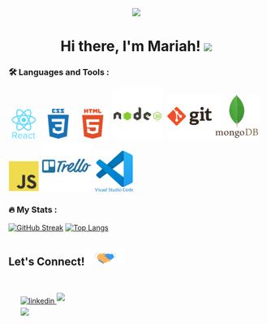 <div align="center">
<p> 
 <img src="https://media.giphy.com/media/L1R1tvI9svkIWwpVYr/giphy.gif" width = 250px>
</p>
</div>

<h1 align="center"><b>Hi there, I'm Mariah! </b><img src="https://media.giphy.com/media/hvRJCLFzcasrR4ia7z/giphy.gif" width="35"></h1>

### :hammer_and_wrench: Languages and Tools :
 <div>
  <img src="https://github.com/devicons/devicon/blob/master/icons/react/react-original-wordmark.svg" title="React" alt="React" width="60" height="60"/>&nbsp;
  <img src="https://github.com/devicons/devicon/blob/master/icons/css3/css3-plain-wordmark.svg"  title="CSS3" alt="CSS" width="60" height="60"/>&nbsp;
  <img src="https://github.com/devicons/devicon/blob/master/icons/html5/html5-plain-wordmark.svg" title="HTML5" alt="HTML" width="60" height="60"/>&nbsp;
  <img src="https://github.com/devicons/devicon/blob/master/icons/nodejs/nodejs-original-wordmark.svg" title="NodeJS" alt="NodeJS" width="100" height="100"/>&nbsp;
  <img src="https://github.com/devicons/devicon/blob/master/icons/git/git-original-wordmark.svg" title="Git" **alt="Git" width="90" height="90"/>
 <img src="https://github.com/devicons/devicon/blob/master/icons/mongodb/mongodb-original-wordmark.svg" title="MongoDB" **alt="MDB" width="90" height="90"/>
 <img src="https://github.com/devicons/devicon/blob/master/icons/javascript/javascript-original.svg" title="JS" **alt="JS" width="60" height="60"/>
  <img src="https://github.com/devicons/devicon/blob/master/icons/trello/trello-plain-wordmark.svg" title="TRL" **alt="TRL" width="100" height="100"/>
  <img src="https://github.com/devicons/devicon/blob/master/icons/vscode/vscode-original-wordmark.svg" title="VSC" **alt="VSC" width="80" height="80"/>

</div>


### :fire: My Stats :
[![GitHub Streak](http://github-readme-streak-stats.herokuapp.com?user=Primemerlinian&theme=dark&background=000000)](https://git.io/streak-stats)
[![Top Langs](https://github-readme-stats.vercel.app/api/top-langs/?username=Primemerlinian&layout=compact&theme=vision-friendly-dark)](https://github.com/anuraghazra/github-readme-stats)




## <b> Let's Connect!</b><img src="https://github.com/0xAbdulKhalid/0xAbdulKhalid/raw/main/assets/mdImages/handshake.gif" width ="80">
<br>
<div align='left'>
<ul><a href="https://www.linkedin.com/in/mariah-lara/" target="_blank">
<img src="https://img.shields.io/badge/linkedin-%2300acee.svg?color=405DE6&style=for-the-badge&logo=linkedin&logoColor=white" alt=linkedin style="margin-bottom: 5px;"/>
</a>
<a href="mailto:mwatson0518@gmail.com" target="_blank">
<img src="https://img.shields.io/badge/gmail-%23EA4335.svg?style=for-the-badge&logo=gmail&logoColor=white" t=mail style="margin-bottom: 5px;" />
</a>
<br>
<a href="https://mariah-lara-portfolio.netlify.app/" target="_blank">
<img src=https://img.shields.io/badge/-My%20Portfolio-blue style="margin-bottom: 5px;"/>
</a>	
</ul>
</div>	<!---
Primemerlinian/Primemerlinian is a ✨ special ✨ repository because its `README.md` (this file) appears on your GitHub profile.
You can click the Preview link to take a look at your changes.
--->
